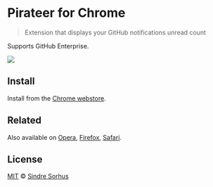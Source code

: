 # Pirateer for Chrome

> Extension that displays your GitHub notifications unread count

Supports GitHub Enterprise.

![](screenshot.png)


## Install

Install from the [Chrome webstore](https://chrome.google.com/webstore/detail/github-notifier/lmjdlojahmbbcodnpecnjnmlddbkjhnn).


## Related

Also available on [Opera](https://github.com/sindresorhus/github-notifier-opera), [Firefox](https://github.com/sindresorhus/github-notifier-firefox), [Safari](https://github.com/sindresorhus/github-notifier-safari).


## License

[MIT](http://opensource.org/licenses/MIT) © [Sindre Sorhus](http://sindresorhus.com)
